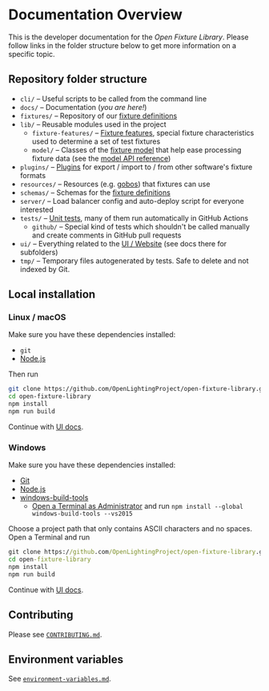 # Documentation Overview

This is the developer documentation for the *Open Fixture Library*. Please follow links in the folder structure below to get more information on a specific topic.

## Repository folder structure

* `cli/` – Useful scripts to be called from the command line
* `docs/` – Documentation (*you are here!*)
* `fixtures/` – Repository of our [fixture definitions](fixture-format.md)
* `lib/` – Reusable modules used in the project
  - `fixture-features/` – [Fixture features](fixture-features.md), special fixture characteristics used to determine a set of test fixtures
  - `model/` – Classes of the [fixture model](fixture-model.md) that help ease processing fixture data (see the [model API reference](model-api.md))
* `plugins/` – [Plugins](plugins.md) for export / import to / from other software's fixture formats
* `resources/` – Resources (e.g. [gobos](fixture-format.md#gobo-resources)) that fixtures can use
* `schemas/` – Schemas for the [fixture definitions](fixture-format.md#schema)
* `server/` – Load balancer config and auto-deploy script for everyone interested
* `tests/` – [Unit tests](testing.md), many of them run automatically in GitHub Actions
  - `github/` – Special kind of tests which shouldn't be called manually and create comments in GitHub pull requests
* `ui/` – Everything related to the [UI / Website](ui.md) (see docs there for subfolders)
* `tmp/` – Temporary files autogenerated by tests. Safe to delete and not indexed by Git.

## Local installation

### Linux / macOS

Make sure you have these dependencies installed:

* `git`
* [Node.js](https://nodejs.org/en/download/package-manager/)

Then run

```sh
git clone https://github.com/OpenLightingProject/open-fixture-library.git
cd open-fixture-library
npm install
npm run build
```

Continue with [UI docs](ui.md).

### Windows

Make sure you have these dependencies installed:

* [Git](https://gitforwindows.org/)
* [Node.js](https://nodejs.org/en/download/)
* [windows-build-tools](https://www.npmjs.com/package/windows-build-tools)
  - [Open a Terminal as Administrator](https://www.howtogeek.com/194041/how-to-open-the-command-prompt-as-administrator-in-windows-8.1/) and run `npm install --global windows-build-tools --vs2015`

Choose a project path that only contains ASCII characters and no spaces. Open a Terminal and run

```bat
git clone https://github.com/OpenLightingProject/open-fixture-library.git
cd open-fixture-library
npm install
npm run build
```

Continue with [UI docs](ui.md).

## Contributing

Please see [`CONTRIBUTING.md`](CONTRIBUTING.md).

## Environment variables

See [`environment-variables.md`](environment-variables.md).
